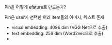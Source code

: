 Pin을 어떻게 efature로 만드는가?

Pin은 user가 선택한 여러 item들의 이미지, 텍스트 존재
- visual embedding: 4096 dim (VGG Net으로 추출)
- text embedding: 256 dim (Word2vec으로 추출)
- 